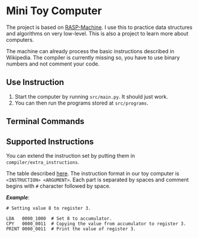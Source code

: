 # Mini Toy Computer

The project is based on [RASP-Machine](https://en.wikipedia.org/wiki/Random-access_stored-program_machine).
I use this to practice data structures and algorithms on very low-level.
This is also a project to learn more about computers.

The machine can already process the basic instructions described in Wikipedia.
The compiler is currently missing so, you have to use binary numbers and not comment your code.

## Use Instruction
1. Start the computer by running ```src/main.py```. It should just work.
2. You can then run the programs stored at ```src/programs```.

## Terminal Commands


## Supported Instructions
You can extend the instruction set by putting them in ```compiler/extra_instructions```.

The table described [here](https://en.wikipedia.org/wiki/Random-access_stored-program_machine#RASP_program-instruction_set_of_Cook_and_Reckhow_(1973)).
The instruction format in our toy computer is ```<INSTRUCTION> <ARGUMENT>```.
Each part is separated by spaces and comment begins with ```#``` character followed by space.

***Example***:
```
# Setting value 8 to register 3.

LDA   0000_1000  # Set 8 to accumulator.
CPY   0000_0011  # Copying the value from accumulator to register 3.
PRINT 0000_0011  # Print the value of register 3.
```